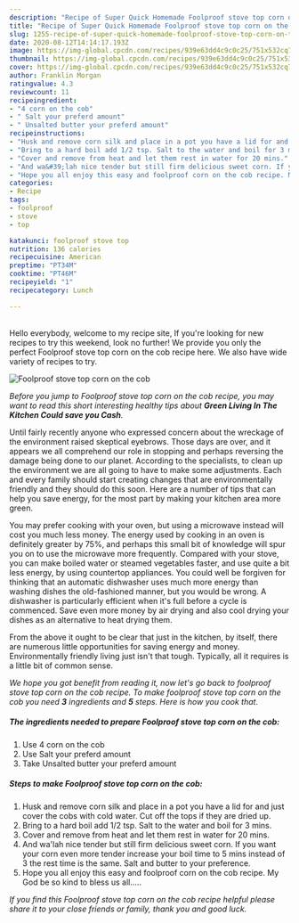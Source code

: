 ```yaml
---
description: "Recipe of Super Quick Homemade Foolproof stove top corn on the cob"
title: "Recipe of Super Quick Homemade Foolproof stove top corn on the cob"
slug: 1255-recipe-of-super-quick-homemade-foolproof-stove-top-corn-on-the-cob
date: 2020-08-12T14:14:17.193Z
image: https://img-global.cpcdn.com/recipes/939e63dd4c9c0c25/751x532cq70/foolproof-stove-top-corn-on-the-cob-recipe-main-photo.jpg
thumbnail: https://img-global.cpcdn.com/recipes/939e63dd4c9c0c25/751x532cq70/foolproof-stove-top-corn-on-the-cob-recipe-main-photo.jpg
cover: https://img-global.cpcdn.com/recipes/939e63dd4c9c0c25/751x532cq70/foolproof-stove-top-corn-on-the-cob-recipe-main-photo.jpg
author: Franklin Morgan
ratingvalue: 4.3
reviewcount: 11
recipeingredient:
- "4 corn on the cob"
- " Salt your preferd amount"
- " Unsalted butter your preferd amount"
recipeinstructions:
- "Husk and remove corn silk and place in a pot you have a lid for and just cover the cobs with cold water. Cut off the tops if they are dried up."
- "Bring to a hard boil add 1/2 tsp. Salt to the water and boil for 3 mins."
- "Cover and remove from heat and let them rest in water for 20 mins."
- "And wa&#39;lah nice tender but still firm delicious sweet corn. If you want your corn even more tender increase your boil time to 5 mins instead of 3 the rest time is the same. Salt and butter to your preference."
- "Hope you all enjoy this easy and foolproof corn on the cob recipe. My God be so kind to bless us all....."
categories:
- Recipe
tags:
- foolproof
- stove
- top

katakunci: foolproof stove top 
nutrition: 136 calories
recipecuisine: American
preptime: "PT34M"
cooktime: "PT46M"
recipeyield: "1"
recipecategory: Lunch

---
```

<br>
Hello everybody, welcome to my recipe site, If you're looking for new recipes to try this weekend, look no further! We provide you only the perfect Foolproof stove top corn on the cob recipe here. We also have wide variety of recipes to try.
<br>


![Foolproof stove top corn on the cob](https://img-global.cpcdn.com/recipes/939e63dd4c9c0c25/751x532cq70/foolproof-stove-top-corn-on-the-cob-recipe-main-photo.jpg)

<i>Before you jump to Foolproof stove top corn on the cob recipe, you may want to read this short interesting healthy tips about 
<strong>Green Living In The Kitchen Could save you Cash</strong>.</i>
</br>

Until fairly recently anyone who expressed concern about the wreckage of the environment raised skeptical eyebrows. Those days are over, and it appears we all comprehend our role in stopping and perhaps reversing the damage being done to our planet. According to the specialists, to clean up the environment we are all going to have to make some adjustments. Each and every family should start creating changes that are environmentally friendly and they should do this soon. Here are a number of tips that can help you save energy, for the most part by making your kitchen area more green.

You may prefer cooking with your oven, but using a microwave instead will cost you much less money. The energy used by cooking in an oven is definitely greater by 75%, and perhaps this small bit of knowledge will spur you on to use the microwave more frequently. Compared with your stove, you can make boiled water or steamed vegetables faster, and use quite a bit less energy, by using countertop appliances. You could well be forgiven for thinking that an automatic dishwasher uses much more energy than washing dishes the old-fashioned manner, but you would be wrong. A dishwasher is particularly efficient when it's full before a cycle is commenced. Save even more money by air drying and also cool drying your dishes as an alternative to heat drying them.

From the above it ought to be clear that just in the kitchen, by itself, there are numerous little opportunities for saving energy and money. Environmentally friendly living just isn't that tough. Typically, all it requires is a little bit of common sense.


<i>We hope you got benefit from reading it, now let's go back to foolproof stove top corn on the cob recipe. To make foolproof stove top corn on the cob you need <strong>3</strong> ingredients and <strong>5</strong> steps. Here is how you cook that.
</i>

##### The ingredients needed to prepare Foolproof stove top corn on the cob:

1. Use 4 corn on the cob
1. Use  Salt your preferd amount
1. Take  Unsalted butter your preferd amount


##### Steps to make Foolproof stove top corn on the cob:

1. Husk and remove corn silk and place in a pot you have a lid for and just cover the cobs with cold water. Cut off the tops if they are dried up.
1. Bring to a hard boil add 1/2 tsp. Salt to the water and boil for 3 mins.
1. Cover and remove from heat and let them rest in water for 20 mins.
1. And wa&#39;lah nice tender but still firm delicious sweet corn. If you want your corn even more tender increase your boil time to 5 mins instead of 3 the rest time is the same. Salt and butter to your preference.
1. Hope you all enjoy this easy and foolproof corn on the cob recipe. My God be so kind to bless us all.....


<i>If you find this Foolproof stove top corn on the cob recipe helpful please share it to your close friends or family, thank you and good luck.</i>
